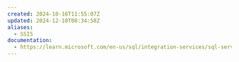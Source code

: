 ```yaml
---
created: 2024-10-16T11:55:07Z
updated: 2024-12-10T08:34:58Z
aliases:
  - SSIS
documentation:
  - https://learn.microsoft.com/en-us/sql/integration-services/sql-server-integration-services
---
```

